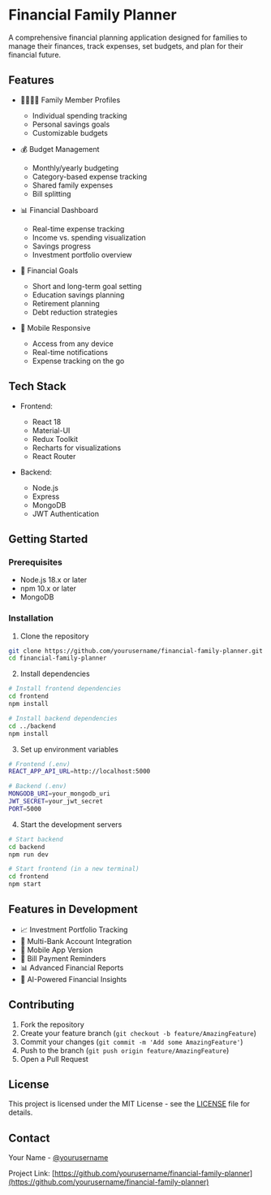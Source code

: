 # Financial Family Planner

A comprehensive financial planning application designed for families to manage their finances, track expenses, set budgets, and plan for their financial future.

## Features

- 👨‍👩‍👧‍👦 Family Member Profiles
  - Individual spending tracking
  - Personal savings goals
  - Customizable budgets

- 💰 Budget Management
  - Monthly/yearly budgeting
  - Category-based expense tracking
  - Shared family expenses
  - Bill splitting

- 📊 Financial Dashboard
  - Real-time expense tracking
  - Income vs. spending visualization
  - Savings progress
  - Investment portfolio overview

- 🎯 Financial Goals
  - Short and long-term goal setting
  - Education savings planning
  - Retirement planning
  - Debt reduction strategies

- 📱 Mobile Responsive
  - Access from any device
  - Real-time notifications
  - Expense tracking on the go

## Tech Stack

- Frontend:
  - React 18
  - Material-UI
  - Redux Toolkit
  - Recharts for visualizations
  - React Router

- Backend:
  - Node.js
  - Express
  - MongoDB
  - JWT Authentication

## Getting Started

### Prerequisites

- Node.js 18.x or later
- npm 10.x or later
- MongoDB

### Installation

1. Clone the repository
```bash
git clone https://github.com/yourusername/financial-family-planner.git
cd financial-family-planner
```

2. Install dependencies
```bash
# Install frontend dependencies
cd frontend
npm install

# Install backend dependencies
cd ../backend
npm install
```

3. Set up environment variables
```bash
# Frontend (.env)
REACT_APP_API_URL=http://localhost:5000

# Backend (.env)
MONGODB_URI=your_mongodb_uri
JWT_SECRET=your_jwt_secret
PORT=5000
```

4. Start the development servers
```bash
# Start backend
cd backend
npm run dev

# Start frontend (in a new terminal)
cd frontend
npm start
```

## Features in Development

- 📈 Investment Portfolio Tracking
- 🏦 Multi-Bank Account Integration
- 📱 Mobile App Version
- 🔔 Bill Payment Reminders
- 📊 Advanced Financial Reports
- 🤖 AI-Powered Financial Insights

## Contributing

1. Fork the repository
2. Create your feature branch (`git checkout -b feature/AmazingFeature`)
3. Commit your changes (`git commit -m 'Add some AmazingFeature'`)
4. Push to the branch (`git push origin feature/AmazingFeature`)
5. Open a Pull Request

## License

This project is licensed under the MIT License - see the [LICENSE](LICENSE) file for details.

## Contact

Your Name - [@yourusername](https://twitter.com/yourusername)

Project Link: [https://github.com/yourusername/financial-family-planner](https://github.com/yourusername/financial-family-planner)
